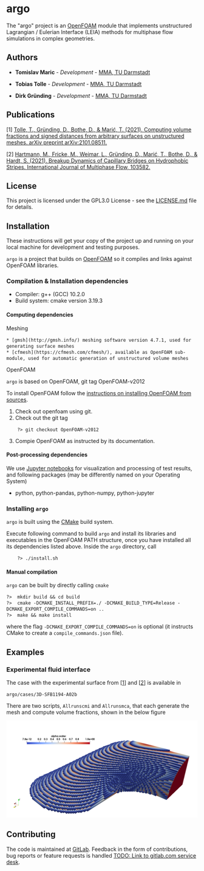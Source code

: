 # argo  

The "argo" project is an [OpenFOAM](https://develop.openfoam.com/Development/openfoam) module that implements unstructured Lagrangian / Eulerian Interface (LEIA) methods for multiphase flow simulations in complex geometries.

## Authors

* **Tomislav Maric** - *Development* - [MMA, TU Darmstadt](https://www.mma.tu-darmstadt.de/index/mitarbeiter_3/mitarbeiter_details_mma_43648.en.jsp)

* **Tobias Tolle** - *Development* - [MMA, TU Darmstadt](https://www.mathematik.tu-darmstadt.de/fb/personal/details/tobias_tolle.de.jsp)

* **Dirk Gründing** - *Development* - [MMA, TU Darmstadt](https://www.mma.tu-darmstadt.de/index/mitarbeiter_3/mitarbeiter_details_mma_47488.en.jsp)

## Publications 

[1] [Tolle, T., Gründing, D., Bothe, D., & Marić, T. (2021). Computing volume fractions and signed distances from arbitrary surfaces on unstructured meshes. arXiv preprint arXiv:2101.08511.](https://arxiv.org/abs/2101.08511)

[2] [Hartmann, M., Fricke, M., Weimar, L., Gründing, D., Marić, T., Bothe, D., & Hardt, S. (2021). Breakup Dynamics of Capillary Bridges on Hydrophobic Stripes. International Journal of Multiphase Flow, 103582.](https://doi.org/10.1016/j.ijmultiphaseflow.2021.103582)

## License

This project is licensed under the GPL3.0 License - see the [LICENSE.md](LICENSE.md) file for details.

## Installation

These instructions will get your copy of the project up and running on your local machine for development and testing purposes. 

`argo` is a project that builds on [OpenFOAM](https://develop.openfoam.com/Development/openfoam) so it compiles and links against OpenFOAM libraries.  

### Compilation & Installation dependencies 

* Compiler:  g++ (GCC) 10.2.0
* Build system: cmake version 3.19.3

#### Computing dependencies

Meshing 

    * [gmsh](http://gmsh.info/) meshing software version 4.7.1, used for generating surface meshes
    * [cfmesh](https://cfmesh.com/cfmesh/), available as OpenFOAM sub-module, used for automatic generation of unstructured volume meshes

OpenFOAM

`argo` is based on OpenFOAM, git tag OpenFOAM-v2012

To install OpenFOAM follow the [instructions on installing OpenFOAM from sources](https://develop.openfoam.com/Development/openfoam/). 

1. Check out openfoam using git. 
2. Check out the git tag 

```
    ?> git checkout OpenFOAM-v2012
```
3. Compie OpenFOAM as instructed by its documentation. 

#### Post-processing dependencies

We use [Jupyter notebooks](https://jupyter.org/) for visualization and processing of test results, and following packages (may be differently named on your Operating System) 

* python, python-pandas, python-numpy, python-jupyter

### Installing `argo`

`argo` is built using the [CMake](https://cmake.org) build system.  

Execute following command to build `argo` and install its libraries and executables in the OpenFOAM PATH structure, once you have installed all its dependencies listed above. Inside the `argo` directory, call

```
    ?> ./install.sh
```

#### Manual compilation 

`argo` can be built by directly calling `cmake`

```
?>  mkdir build && cd build 
?>  cmake -DCMAKE_INSTALL_PREFIX=./ -DCMAKE_BUILD_TYPE=Release -DCMAKE_EXPORT_COMPILE_COMMANDS=on ..
?>  make && make install
```

where the flag `-DCMAKE_EXPORT_COMPILE_COMMANDS=on` is optional (it instructs CMake to create a `compile_commands.json` file).

## Examples 

### Experimental fluid interface

The case with the experimental surface from [[1](https://arxiv.org/abs/2101.08511)] and [[2](https://doi.org/10.1016/j.ijmultiphaseflow.2021.103582)] is available in 

```
argo/cases/3D-SFB1194-A02b
```

There are two scripts, `Allrunscmi` and `Allrunsmca`, that each generate the mesh and compute volume fractions, shown in the below figure 

![Volume fractions initialized from an experimental fluid interface](./etc/experimental-case-smci.png)



## Contributing

The code is maintained at [GitLab](https://gitlab.com/leia-methods/argo). Feedback in the form of contributions, bug reports or feature requests is handled [TODO: Link to gitlab.com service desk](). 
